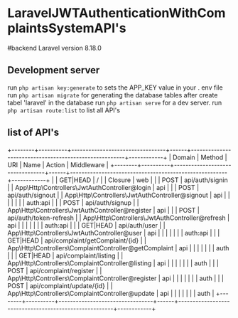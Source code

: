 # LaravelJWTAuthenticationWithComplaintsSystemAPI's

#backend 
Laravel version 8.18.0

## Development server
run `php artisan key:generate` to sets the APP_KEY value in your . env file
run `php artisan migrate` for generating the database tables after create tabel 'laravel' in the database
run `php artisan serve` for a dev server.
run `php artisan route:list` to list all API's 


## list of API's
+--------+----------+---------------------------------+------+-------------------------------------------------------+------------+
| Domain | Method   | URI                             | Name | Action                                                | Middleware |
+--------+----------+---------------------------------+------+-------------------------------------------------------+------------+
|        | GET|HEAD | /                               |      | Closure                                               | web        |
|        | POST     | api/auth/signin                 |      | App\Http\Controllers\JwtAuthController@login          | api        |
|        | POST     | api/auth/signout                |      | App\Http\Controllers\JwtAuthController@signout        | api        |
|        |          |                                 |      |                                                       | auth:api   |
|        | POST     | api/auth/signup                 |      | App\Http\Controllers\JwtAuthController@register       | api        |
|        | POST     | api/auth/token-refresh          |      | App\Http\Controllers\JwtAuthController@refresh        | api        |
|        |          |                                 |      |                                                       | auth:api   |
|        | GET|HEAD | api/auth/user                   |      | App\Http\Controllers\JwtAuthController@user           | api        |
|        |          |                                 |      |                                                       | auth:api   |
|        | GET|HEAD | api/complaint/getComplaint/{id} |      | App\Http\Controllers\ComplaintController@getComplaint | api        |
|        |          |                                 |      |                                                       | auth       |
|        | GET|HEAD | api/complaint/listing           |      | App\Http\Controllers\ComplaintController@listing      | api        |
|        |          |                                 |      |                                                       | auth       |
|        | POST     | api/complaint/register          |      | App\Http\Controllers\ComplaintController@register     | api        |
|        |          |                                 |      |                                                       | auth       |
|        | POST     | api/complaint/update/{id}       |      | App\Http\Controllers\ComplaintController@update       | api        |
|        |          |                                 |      |                                                       | auth       |
+--------+----------+---------------------------------+------+-------------------------------------------------------+------------+